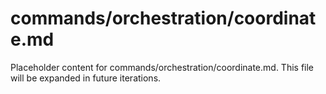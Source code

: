 # commands/orchestration/coordinate.md

Placeholder content for commands/orchestration/coordinate.md. This file will be expanded in future iterations.